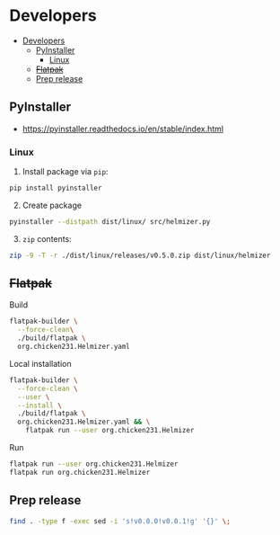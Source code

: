 # Developers

- [Developers](#developers)
  - [PyInstaller](#pyinstaller)
    - [Linux](#linux)
  - [~~Flatpak~~](#flatpak)
  - [Prep release](#prep-release)

## PyInstaller

- https://pyinstaller.readthedocs.io/en/stable/index.html

### Linux

1. Install package via `pip`:
```bash
pip install pyinstaller
```
2. Create package
```bash
pyinstaller --distpath dist/linux/ src/helmizer.py
```
3. `zip` contents:
```bash
zip -9 -T -r ./dist/linux/releases/v0.5.0.zip dist/linux/helmizer
```

## ~~Flatpak~~

Build
```bash
flatpak-builder \
  --force-clean\
  ./build/flatpak \
  org.chicken231.Helmizer.yaml
```

Local installation
```bash
flatpak-builder \
  --force-clean \
  --user \
  --install \
  ./build/flatpak \
  org.chicken231.Helmizer.yaml && \
    flatpak run --user org.chicken231.Helmizer
```

Run
```bash
flatpak run --user org.chicken231.Helmizer
flatpak run org.chicken231.Helmizer
```

## Prep release

```bash
find . -type f -exec sed -i 's!v0.0.0!v0.0.1!g' '{}' \;
```
